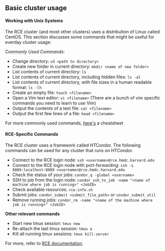 ## Basic cluster usage

#### Working with Unix Systems
The RCE cluster (and most other clusters) uses a distribution of Linux called CentOS. This section discusses some commands that might be useful for everday cluster usage:

*Commonly Used Commands*:
- Change directory: `cd <path to directory>`
- Create new folder in current directory: `mkdir <name of new folder>`
- List contents of current directory: `ls`
- List contents of current directory, including hidden files: `ls -al`
- List contents of current directory, with file sizes in a human readable format: `ls -lh`
- Create an empty file: `touch <filename>`
- Open a Vim text editor: `vi <filename>` (There are a bunch of vim specific commands you need to learn to use Vim)
- Output the contents of a text file: `cat <filename>`
- Output the first few lines of a file: `head <filename>`

For more commonly used commands, [here's](https://www.cheatography.com/davechild/cheat-sheets/linux-command-line/) a cheatsheet

#### RCE-Specific Commands
The RCE cluster uses a framework called HTCondor. The following commands can be used for any cluster that runs on HTCondor.

- Connect to the RCE login node: `ssh <username>@rce.hmdc.harvard.edu`
- Connect to the RCE login node with port-forwarding: `ssh -L 8889:localhost:8889 <username>@rce.hmdc.harvard.edu`
- Check the status of your jobs: `condor_q -global <username>`
- SSH to job from the login node: `condor_ssh_to_job -name "<name of machine where job is running>" <JobID>`
- Check available resources: `rce-info.sh`
- Submit jobs: `condor_submit <submit_file_path>` or `condor_submit_util`
- Remove running jobs: `condor_rm -name "<name of the machine where job is running>" <JobID>`

**Other relevant commands**
- Start new tmux session: `tmux new`
- Re-attach the last tmux session: `tmux a`
- Kill all running tmux sessions: `tmux kill-server`

For more, refer to [RCE documentation](https://rce-docs.hmdc.harvard.edu/book/rce-docs).
